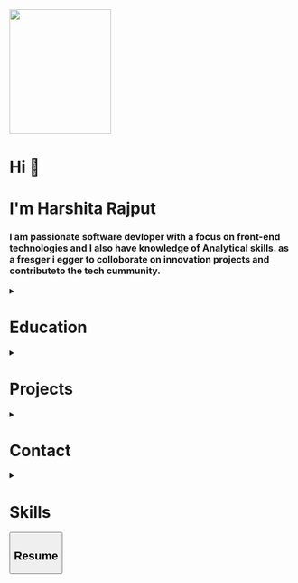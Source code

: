 
<img src="https://github.com/user-attachments/assets/fc4faa28-f257-4ec5-a3f1-1029d42f9785" height=220 width=180 padding=400>
<h1 align="left">Hi 👋</h1>
<h1  align="left">I'm Harshita Rajput</h1>
<h3 align="left">I am passionate software devloper with a focus on front-end technologies and I also have knowledge of Analytical skills. as a fresger i egger to colloborate on innovation projects and contributeto the tech cummunity.</h3>
<details> <summary><h1>Education</h1></summary>
  <h2>Graduation:- I completed by B-Tech in Computer Science and Data Science from "Oriental Institute of Science and Technology Bhopal" with  CGPA: 8.78 On 2024</h2>
  <h2>12th:- I completed by 12th standard with (PCMB) where i secure 73.4%</h2>
    <h2>10th:- I completed by 10th standard where i secure 84.6%</h2>

</details>
<details><summary><h1>Projects</h1></summary>
    <h3>Olympic Analyser | Python, Sql: -Throughout this project we explain the detail of Olympic dataset, looked at some
intresting statistics, and then try to find out like Which country is king of Olympics?, etc. The main aim of this
project is to study and visualise the Olympic various factors of Olympics.</h3>
  <h3> Face Recognition based attendance system | Pyhton:- The process of tracking and recording attendance by using
facial recognition technology</h3>
<h3>Shoping Template | Html, Css, Javascript :- Basic Shopping Website template in which you can register and add to
cart, etc. </h3>
     <h3> IPC(Section) Crime Search | Html, Css, PHP, Sql :- Its an webpage in which you can search the detail about IPC
sections and get all the knowledge.</h3>
</details>
</details>
<details><summary><h1>Contact</h1></summary>
 <a href= [harshitarajput574@gmail.com](https://mail.google.com/mail/u/0/#inbox)> 
   <button style=" color: white;"> Gmail </button>
 </a>
 <a href= https://in.linkedin.com/in/harshita-rajput-98a8b82ba?trk=public_post_follow-view-profile>   <button> LinkedIn </button>
   </a>
</details>
<details><summary><h1>Skills</h1></summary>
  <h3 align="left">Languages and Tools:</h3>
<p align="left"> <a href="https://developer.android.com" target="_blank" rel="noreferrer"> <img src="https://raw.githubusercontent.com/devicons/devicon/master/icons/android/android-original-wordmark.svg" alt="android" width="40" height="40"/> </a> <a href="https://www.cprogramming.com/" target="_blank" rel="noreferrer"> <img src="https://raw.githubusercontent.com/devicons/devicon/master/icons/c/c-original.svg" alt="c" width="40" height="40"/> </a> <a href="https://www.w3schools.com/cpp/" target="_blank" rel="noreferrer"> <img src="https://raw.githubusercontent.com/devicons/devicon/master/icons/cplusplus/cplusplus-original.svg" alt="cplusplus" width="40" height="40"/> </a> <a href="https://www.w3schools.com/cs/" target="_blank" rel="noreferrer"> <img src="https://raw.githubusercontent.com/devicons/devicon/master/icons/csharp/csharp-original.svg" alt="csharp" width="40" height="40"/> </a> <a href="https://www.w3schools.com/css/" target="_blank" rel="noreferrer"> <img src="https://raw.githubusercontent.com/devicons/devicon/master/icons/css3/css3-original-wordmark.svg" alt="css3" width="40" height="40"/> </a> <a href="https://www.w3.org/html/" target="_blank" rel="noreferrer"> <img src="https://raw.githubusercontent.com/devicons/devicon/master/icons/html5/html5-original-wordmark.svg" alt="html5" width="40" height="40"/> </a> <a href="https://developer.mozilla.org/en-US/docs/Web/JavaScript" target="_blank" rel="noreferrer"> <img src="https://raw.githubusercontent.com/devicons/devicon/master/icons/javascript/javascript-original.svg" alt="javascript" width="40" height="40"/> </a> <a href="https://www.mysql.com/" target="_blank" rel="noreferrer"> <img src="https://raw.githubusercontent.com/devicons/devicon/master/icons/mysql/mysql-original-wordmark.svg" alt="mysql" width="40" height="40"/> </a> <a href="https://www.php.net" target="_blank" rel="noreferrer"> <img src="https://raw.githubusercontent.com/devicons/devicon/master/icons/php/php-original.svg" alt="php" width="40" height="40"/> </a> <a href="https://www.python.org" target="_blank" rel="noreferrer"> <img src="https://raw.githubusercontent.com/devicons/devicon/master/icons/python/python-original.svg" alt="python" width="40" height="40"/> </a> </p>
  <p>Data Structure, Database Management,</p>
</details>
<a href=[ https://in.linkedin.com/in/harshita-rajput-98a8b82ba?trk=public_post_follow-view-profile](https://in.docworkspace.com/d/sIK-UmuBg993IvAY)>   <button><h2>Resume</h2></button>
   </a>

